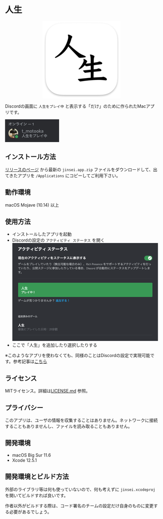 # 人生
<img src="./icon/icon-256.png" width="256px" height="256px" alt="icon" style="margin: 0 auto; display: block;">

Discordの画面に `人生をプレイ中` と表示する「だけ」のために作られたMacアプリです。

![example](./jinsei/resources/jinsei2.png)

## インストール方法
[リリースのページ](https://github.com/motooka/jinsei/releases) から最新の `jinsei.app.zip` ファイルをダウンロードして、出てきたアプリを `/Applications` にコピーしてご利用下さい。

## 動作環境
macOS Mojave (10.14) 以上

## 使用方法
- インストールしたアプリを起動
- Discordの設定の `アクティビティ ステータス` を開く
![example](./jinsei/resources/jinsei1.png)
- ここで「人生」を追加したり選択したりする

※このようなアプリを使わなくても、同様のことはDiscordの設定で実現可能です。参考記事は[こちら](https://dorokin.com/discord_edit_playingame)

## ライセンス
MITライセンス。詳細は[LICENSE.md](./LICENSE.md) 参照。

## プライバシー
このアプリは、ユーザの情報を収集することはありません。ネットワークに接続することもありませんし、ファイルを読み取ることもありません。

## 開発環境
- macOS Big Sur 11.6
- Xcode 12.5.1

## 開発環境とビルド方法
外部のライブラリ等は何も使っていないので、何も考えずに `jinsei.xcodeproj` を開いてビルドすれば良いです。

作者以外がビルドする際は、コード署名のチームの設定だけ自身のものに変更する必要があるでしょう。
